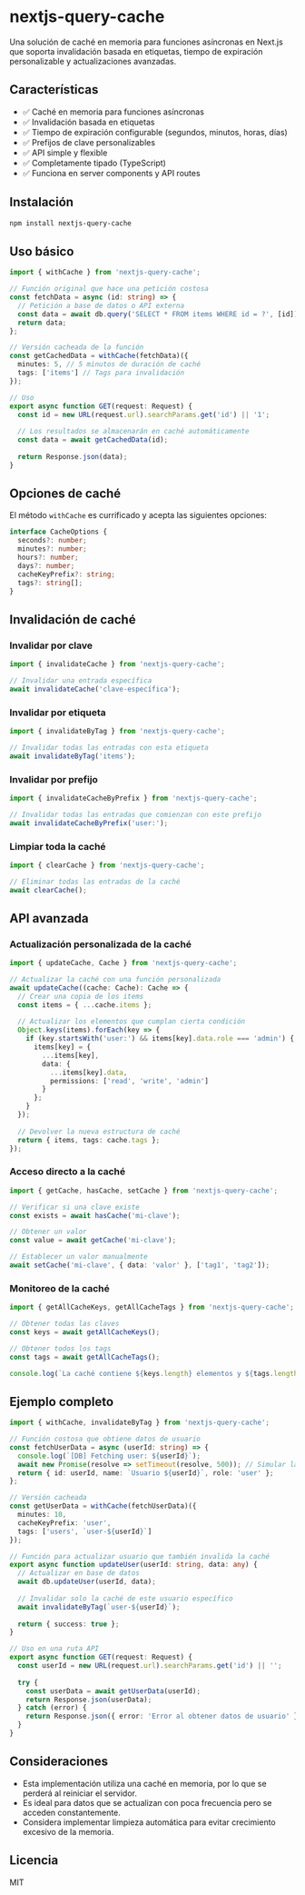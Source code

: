 # nextjs-query-cache

Una solución de caché en memoria para funciones asíncronas en Next.js que soporta invalidación basada en etiquetas, tiempo de expiración personalizable y actualizaciones avanzadas.

## Características

- ✅ Caché en memoria para funciones asíncronas
- ✅ Invalidación basada en etiquetas
- ✅ Tiempo de expiración configurable (segundos, minutos, horas, días)
- ✅ Prefijos de clave personalizables
- ✅ API simple y flexible
- ✅ Completamente tipado (TypeScript)
- ✅ Funciona en server components y API routes

## Instalación

```bash
npm install nextjs-query-cache
```

## Uso básico

```typescript
import { withCache } from 'nextjs-query-cache';

// Función original que hace una petición costosa
const fetchData = async (id: string) => {
  // Petición a base de datos o API externa
  const data = await db.query('SELECT * FROM items WHERE id = ?', [id]);
  return data;
};

// Versión cacheada de la función
const getCachedData = withCache(fetchData)({
  minutes: 5, // 5 minutos de duración de caché
  tags: ['items'] // Tags para invalidación
});

// Uso
export async function GET(request: Request) {
  const id = new URL(request.url).searchParams.get('id') || '1';
  
  // Los resultados se almacenarán en caché automáticamente
  const data = await getCachedData(id);
  
  return Response.json(data);
}
```

## Opciones de caché

El método `withCache` es currificado y acepta las siguientes opciones:

```typescript
interface CacheOptions {
  seconds?: number;
  minutes?: number;
  hours?: number;
  days?: number;
  cacheKeyPrefix?: string;
  tags?: string[];
}
```

## Invalidación de caché

### Invalidar por clave

```typescript
import { invalidateCache } from 'nextjs-query-cache';

// Invalidar una entrada específica
await invalidateCache('clave-específica');
```

### Invalidar por etiqueta

```typescript
import { invalidateByTag } from 'nextjs-query-cache';

// Invalidar todas las entradas con esta etiqueta
await invalidateByTag('items');
```

### Invalidar por prefijo

```typescript
import { invalidateCacheByPrefix } from 'nextjs-query-cache';

// Invalidar todas las entradas que comienzan con este prefijo
await invalidateCacheByPrefix('user:');
```

### Limpiar toda la caché

```typescript
import { clearCache } from 'nextjs-query-cache';

// Eliminar todas las entradas de la caché
await clearCache();
```

## API avanzada

### Actualización personalizada de la caché

```typescript
import { updateCache, Cache } from 'nextjs-query-cache';

// Actualizar la caché con una función personalizada
await updateCache((cache: Cache): Cache => {
  // Crear una copia de los items
  const items = { ...cache.items };
  
  // Actualizar los elementos que cumplan cierta condición
  Object.keys(items).forEach(key => {
    if (key.startsWith('user:') && items[key].data.role === 'admin') {
      items[key] = {
        ...items[key],
        data: {
          ...items[key].data,
          permissions: ['read', 'write', 'admin']
        }
      };
    }
  });
  
  // Devolver la nueva estructura de caché
  return { items, tags: cache.tags };
});
```

### Acceso directo a la caché

```typescript
import { getCache, hasCache, setCache } from 'nextjs-query-cache';

// Verificar si una clave existe
const exists = await hasCache('mi-clave');

// Obtener un valor
const value = await getCache('mi-clave');

// Establecer un valor manualmente
await setCache('mi-clave', { data: 'valor' }, ['tag1', 'tag2']);
```

### Monitoreo de la caché

```typescript
import { getAllCacheKeys, getAllCacheTags } from 'nextjs-query-cache';

// Obtener todas las claves
const keys = await getAllCacheKeys();

// Obtener todos los tags
const tags = await getAllCacheTags();

console.log(`La caché contiene ${keys.length} elementos y ${tags.length} tags.`);
```

## Ejemplo completo

```typescript
import { withCache, invalidateByTag } from 'nextjs-query-cache';

// Función costosa que obtiene datos de usuario
const fetchUserData = async (userId: string) => {
  console.log(`[DB] Fetching user: ${userId}`);
  await new Promise(resolve => setTimeout(resolve, 500)); // Simular latencia
  return { id: userId, name: `Usuario ${userId}`, role: 'user' };
};

// Versión cacheada
const getUserData = withCache(fetchUserData)({
  minutes: 10,
  cacheKeyPrefix: 'user',
  tags: ['users', `user-${userId}`]
});

// Función para actualizar usuario que también invalida la caché
export async function updateUser(userId: string, data: any) {
  // Actualizar en base de datos
  await db.updateUser(userId, data);
  
  // Invalidar solo la caché de este usuario específico
  await invalidateByTag(`user-${userId}`);
  
  return { success: true };
}

// Uso en una ruta API
export async function GET(request: Request) {
  const userId = new URL(request.url).searchParams.get('id') || '';
  
  try {
    const userData = await getUserData(userId);
    return Response.json(userData);
  } catch (error) {
    return Response.json({ error: 'Error al obtener datos de usuario' }, { status: 500 });
  }
}
```

## Consideraciones

- Esta implementación utiliza una caché en memoria, por lo que se perderá al reiniciar el servidor.
- Es ideal para datos que se actualizan con poca frecuencia pero se acceden constantemente.
- Considera implementar limpieza automática para evitar crecimiento excesivo de la memoria.

## Licencia

MIT 